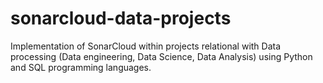 # sonarcloud-data-projects
Implementation of SonarCloud within projects relational with Data processing (Data engineering, Data Science, Data Analysis) using Python and SQL programming languages.
